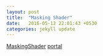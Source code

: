 ```yaml
---
layout: post
title:  "Masking Shader"
date:   2016-05-12 22:01:43 +0530
categories: jekyll update
---
```

[MaskingShader][ms]
[portal][portal]

[ms]: https://drive.google.com/open?id=1HMLFlhhlS7C0zcWJ50kp-hVltwEVldAN
[portal]: https://drive.google.com/open?id=1nZEO3zsoJN5nOjEEmJFB1Po0wxB0XjRy
